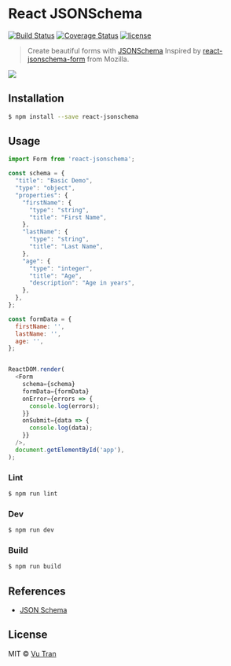 # React JSONSchema

[![Build Status](https://travis-ci.org/vutran/react-jsonschema.svg?branch=develop)](https://travis-ci.org/vutran/react-jsonschema) [![Coverage Status](https://coveralls.io/repos/github/vutran/react-jsonschema/badge.svg?branch=develop)](https://coveralls.io/github/vutran/react-jsonschema?branch=develop) [![license](https://img.shields.io/github/license/mashape/apistatus.svg?maxAge=2592000)]()

> Create beautiful forms with [JSONSchema](http://json-schema.org)
> Inspired by [react-jsonschema-form](https://github.com/mozilla-services/react-jsonschema-form) from Mozilla.

![](screenshot.png?raw=true)

## Installation

````bash
$ npm install --save react-jsonschema
````

## Usage

````js
import Form from 'react-jsonschema';

const schema = {
  "title": "Basic Demo",
  "type": "object",
  "properties": {
    "firstName": {
      "type": "string",
      "title": "First Name",
    },
    "lastName": {
      "type": "string",
      "title": "Last Name",
    },
    "age": {
      "type": "integer",
      "title": "Age",
      "description": "Age in years",
    },
  },
};

const formData = {
  firstName: '',
  lastName: '',
  age: '',
};


ReactDOM.render(
  <Form
    schema={schema}
    formData={formData}
    onError={errors => {
      console.log(errors);
    }}
    onSubmit={data => {
      console.log(data);
    }}
  />,
  document.getElementById('app'),
);
````

### Lint

````bash
$ npm run lint
````

### Dev

````bash
$ npm run dev
````

### Build

````bash
$ npm run build
````

## References

- [JSON Schema](http://json-schema.org/)

## License

MIT © [Vu Tran](https://github.com/vutran/)
